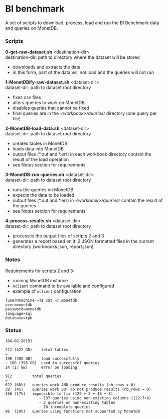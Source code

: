 # BI benchmark
A set of scripts to download, process, load and run the BI Benchmark data and queries on MonetDB.

### Scripts
**0-get-raw-dataset.sh** \<destination-dir>\
    destination-dir:    path to directory where the dataset will be stored
- downloads and extracts the data
- in this form, part of the data will not load and the queries will not run

**1-MonetDBify-raw-dataset.sh** \<dataset-dir>\
    dataset-dir:    path to dataset root directory
- fixes csv files
- alters queries to work on MonetDB
- disables queries that cannot be fixed
- final queries are in the *\<workbook\>/queries/* directory (one query per file)

**2-MonetDB-load-data.sh** \<dataset-dir>\
    dataset-dir:    path to dataset root directory
- creates tables in MonetDB
- loads data into MonetDB
- output files (\*.out and \*.err) in each workbook directory contain the result of the load operation
- see Notes section for requirements

**3-MonetDB-run-queries.sh** \<dataset-dir>\
    dataset-dir:    path to dataset root directory
- runs the queries on MonetDB
- expects the data to be loaded
- output files (\*.out and \*.err) in *\<workbook\>/queries/* contain the result of the queries
- see Notes section for requirements

**4-process-results.sh** \<dataset-dir>\
    dataset-dir:    path to dataset root directory
- processes the output files of scripts 2 and 3
- generates a report based on it: 2 JSON formatted files in the current directory (workbooks.json, report.json)

### Notes
Requirements for scripts 2 and 3:
- running MonetDB instance
- `mclient` command to be available and configured
- example of `mclient` configuration:
```
[user@machine ~]$ cat ~/.monetdb
user=monetdb
password=monetdb
language=sql
database=tpb
```

### Status
```
[04-02-2019]

212 (422 GB)    total tables
=
198 (405 GB)    load successfully
- 168 (396 GB)  used in successful queries
14 (17 GB)      error on loading

912         total queries
=
622 (68%)   queries work AND produce results (nb_rows > 0)
38  (4%)    queries work BUT do not produce results (nb_rows = 0)
156 (17%)   impossible to fix (129 + 3 + 16 + 8)
               - 137 queries using non-existing columns (122+7+8)
               - 3 queries on non-existing tables
               - 16 incomplete queries
96  (10%)   queries using functions not supported by MonetDB
```
